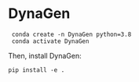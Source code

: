 # DynaGen

```
 conda create -n DynaGen python=3.8
 conda activate DynaGen
```

Then, install DynaGen:

```
pip install -e .
```
